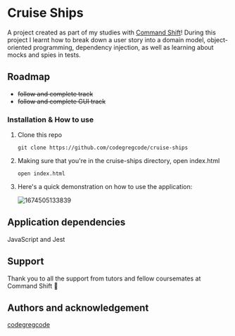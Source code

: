 # Cruise Ships

A project created as part of my studies with [Command Shift](https://github.com/CommandShiftHQ)! During this project I learnt how to break down a user story into a domain model, object-oriented programming, dependency injection, as well as learning about mocks and spies in tests.

## Roadmap

- ~~follow and complete track~~
- ~~follow and complete GUI track~~

### Installation & How to use

1. Clone this repo

   ```
   git clone https://github.com/codegregcode/cruise-ships
   ```

2. Making sure that you're in the cruise-ships directory, open index.html

   ```
   open index.html
   ```

3. Here's a quick demonstration on how to use the application:

   ![1674505133839](image/README/1674505133839.png)

## Application dependencies

JavaScript and Jest

## Support

Thank you to all the support from tutors and fellow coursemates at Command Shift 🙌

## Authors and acknowledgement

[codegregcode](https://www.linkedin.com/in/greg-cain/)
